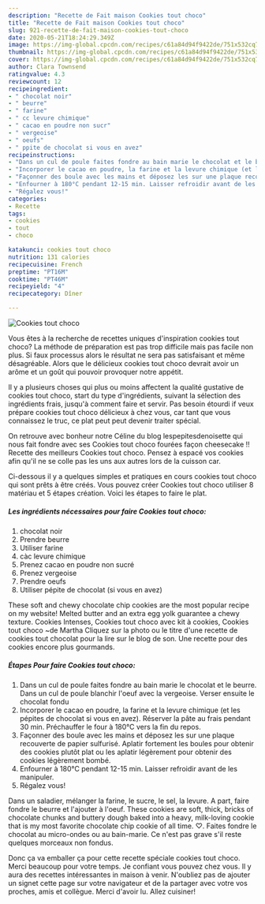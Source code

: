 ```yaml
---
description: "Recette de Fait maison Cookies tout choco"
title: "Recette de Fait maison Cookies tout choco"
slug: 921-recette-de-fait-maison-cookies-tout-choco
date: 2020-05-21T18:24:29.349Z
image: https://img-global.cpcdn.com/recipes/c61a84d94f9422de/751x532cq70/cookies-tout-choco-photo-principale-de-la-recette.jpg
thumbnail: https://img-global.cpcdn.com/recipes/c61a84d94f9422de/751x532cq70/cookies-tout-choco-photo-principale-de-la-recette.jpg
cover: https://img-global.cpcdn.com/recipes/c61a84d94f9422de/751x532cq70/cookies-tout-choco-photo-principale-de-la-recette.jpg
author: Clara Townsend
ratingvalue: 4.3
reviewcount: 12
recipeingredient:
- " chocolat noir"
- " beurre"
- " farine"
- " cc levure chimique"
- " cacao en poudre non sucr"
- " vergeoise"
- " oeufs"
- " ppite de chocolat si vous en avez"
recipeinstructions:
- "Dans un cul de poule faites fondre au bain marie le chocolat et le beurre. Dans un cul de poule blanchir l&#39;oeuf avec la vergeoise. Verser ensuite le chocolat fondu"
- "Incorporer le cacao en poudre, la farine et la levure chimique (et les pépites de chocolat si vous en avez). Réserver la pâte au frais pendant 30 min. Préchauffer le four à 180°C vers la fin du repos."
- "Façonner des boule avec les mains et déposez les sur une plaque recouverte de papier sulfurisé. Aplatir fortement les boules pour obtenir des cookies plutôt plat ou les aplatir légèrement pour obtenir des cookies légèrement bombé."
- "Enfourner à 180°C pendant 12-15 min. Laisser refroidir avant de les manipuler."
- "Régalez vous!"
categories:
- Recette
tags:
- cookies
- tout
- choco

katakunci: cookies tout choco 
nutrition: 131 calories
recipecuisine: French
preptime: "PT16M"
cooktime: "PT46M"
recipeyield: "4"
recipecategory: Dîner

---
```



![Cookies tout choco](https://img-global.cpcdn.com/recipes/c61a84d94f9422de/751x532cq70/cookies-tout-choco-photo-principale-de-la-recette.jpg)

Vous êtes à la recherche de recettes uniques d'inspiration cookies tout choco? La méthode de préparation est pas trop difficile mais pas facile non plus. Si faux processus alors le résultat ne sera pas satisfaisant et même désagréable. Alors que le délicieux cookies tout choco devrait avoir un arôme et un goût qui pouvoir provoquer notre appétit.

Il y a plusieurs choses qui plus ou moins affectent la qualité gustative de cookies tout choco, start du type d'ingrédients, suivant la sélection des ingrédients frais, jusqu'à comment faire et servir. Pas besoin étourdi if veux prépare cookies tout choco délicieux à chez vous, car tant que vous connaissez le truc, ce plat peut peut devenir traiter spécial.

On retrouve avec bonheur notre Céline du blog lespepitesdenoisette qui nous fait fondre avec ses Cookies tout choco fourées façon cheesecake !! Recette des meilleurs Cookies tout choco. Pensez à espacé vos cookies afin qu&#39;il ne se colle pas les uns aux autres lors de la cuisson car.


Ci-dessous il y a quelques simples et pratiques en cours cookies tout choco qui sont prêts à être créés. Vous pouvez créer Cookies tout choco utiliser 8 matériau et 5 étapes création. Voici les étapes to faire le plat.

<!--inarticleads1-->

##### Les ingrédients nécessaires pour faire Cookies tout choco:

1.   chocolat noir
1. Prendre  beurre
1. Utiliser  farine
1.   càc levure chimique
1. Prenez  cacao en poudre non sucré
1. Prenez  vergeoise
1. Prendre  oeufs
1. Utiliser  pépite de chocolat (si vous en avez)


These soft and chewy chocolate chip cookies are the most popular recipe on my website! Melted butter and an extra egg yolk guarantee a chewy texture. Cookies Intenses, Cookies tout choco avec kit à cookies, Cookies tout choco ~de Martha Cliquez sur la photo ou le titre d&#39;une recette de cookies tout chocolat pour la lire sur le blog de son. Une recette pour des cookies encore plus gourmands. 

<!--inarticleads2-->

##### Étapes Pour faire Cookies tout choco:

1. Dans un cul de poule faites fondre au bain marie le chocolat et le beurre. Dans un cul de poule blanchir l&#39;oeuf avec la vergeoise. Verser ensuite le chocolat fondu
1. Incorporer le cacao en poudre, la farine et la levure chimique (et les pépites de chocolat si vous en avez). Réserver la pâte au frais pendant 30 min. Préchauffer le four à 180°C vers la fin du repos.
1. Façonner des boule avec les mains et déposez les sur une plaque recouverte de papier sulfurisé. Aplatir fortement les boules pour obtenir des cookies plutôt plat ou les aplatir légèrement pour obtenir des cookies légèrement bombé.
1. Enfourner à 180°C pendant 12-15 min. Laisser refroidir avant de les manipuler.
1. Régalez vous!


Dans un saladier, mélanger la farine, le sucre, le sel, la levure. A part, faire fondre le beurre et l&#39;ajouter à l&#39;oeuf. These cookies are soft, thick, bricks of chocolate chunks and buttery dough baked into a heavy, milk-loving cookie that is my most favorite chocolate chip cookie of all time. ♡. Faites fondre le chocolat au micro-ondes ou au bain-marie. Ce n&#39;est pas grave s&#39;il reste quelques morceaux non fondus. 


Donc ça va emballer ça pour cette recette spéciale cookies tout choco. Merci beaucoup pour votre temps. Je confiant vous pouvez chez vous. Il y aura des recettes  intéressantes in maison à venir. N'oubliez pas de ajouter un signet cette page sur votre navigateur et de la partager avec votre vos proches, amis et collègue. Merci d'avoir lu. Allez cuisiner!
